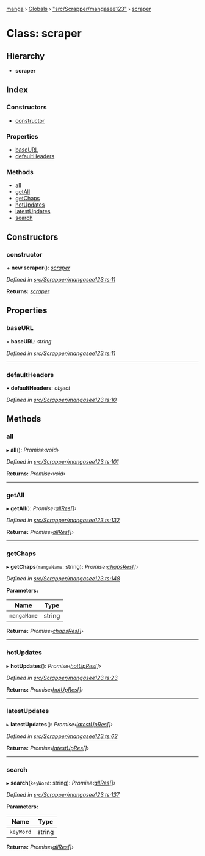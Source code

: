 [manga](../README.md) › [Globals](../globals.md) › ["src/Scrapper/mangasee123"](../modules/_src_scrapper_mangasee123_.md) › [scraper](_src_scrapper_mangasee123_.scraper.md)

# Class: scraper

## Hierarchy

* **scraper**

## Index

### Constructors

* [constructor](_src_scrapper_mangasee123_.scraper.md#constructor)

### Properties

* [baseURL](_src_scrapper_mangasee123_.scraper.md#baseurl)
* [defaultHeaders](_src_scrapper_mangasee123_.scraper.md#defaultheaders)

### Methods

* [all](_src_scrapper_mangasee123_.scraper.md#all)
* [getAll](_src_scrapper_mangasee123_.scraper.md#getall)
* [getChaps](_src_scrapper_mangasee123_.scraper.md#getchaps)
* [hotUpdates](_src_scrapper_mangasee123_.scraper.md#hotupdates)
* [latestUpdates](_src_scrapper_mangasee123_.scraper.md#latestupdates)
* [search](_src_scrapper_mangasee123_.scraper.md#search)

## Constructors

###  constructor

\+ **new scraper**(): *[scraper](_src_scrapper_mangasee123_.scraper.md)*

*Defined in [src/Scrapper/mangasee123.ts:11](https://github.com/tushar1210/manga-node/blob/a605026/src/Scrapper/mangasee123.ts#L11)*

**Returns:** *[scraper](_src_scrapper_mangasee123_.scraper.md)*

## Properties

###  baseURL

• **baseURL**: *string*

*Defined in [src/Scrapper/mangasee123.ts:11](https://github.com/tushar1210/manga-node/blob/a605026/src/Scrapper/mangasee123.ts#L11)*

___

###  defaultHeaders

• **defaultHeaders**: *object*

*Defined in [src/Scrapper/mangasee123.ts:10](https://github.com/tushar1210/manga-node/blob/a605026/src/Scrapper/mangasee123.ts#L10)*

## Methods

###  all

▸ **all**(): *Promise‹void›*

*Defined in [src/Scrapper/mangasee123.ts:101](https://github.com/tushar1210/manga-node/blob/a605026/src/Scrapper/mangasee123.ts#L101)*

**Returns:** *Promise‹void›*

___

###  getAll

▸ **getAll**(): *Promise‹[allRes](../interfaces/_src_interfaces_openmanga_responses_mangasee_.allres.md)[]›*

*Defined in [src/Scrapper/mangasee123.ts:132](https://github.com/tushar1210/manga-node/blob/a605026/src/Scrapper/mangasee123.ts#L132)*

**Returns:** *Promise‹[allRes](../interfaces/_src_interfaces_openmanga_responses_mangasee_.allres.md)[]›*

___

###  getChaps

▸ **getChaps**(`mangaName`: string): *Promise‹[chapsRes](../interfaces/_src_interfaces_openmanga_responses_mangasee_.chapsres.md)[]›*

*Defined in [src/Scrapper/mangasee123.ts:148](https://github.com/tushar1210/manga-node/blob/a605026/src/Scrapper/mangasee123.ts#L148)*

**Parameters:**

Name | Type |
------ | ------ |
`mangaName` | string |

**Returns:** *Promise‹[chapsRes](../interfaces/_src_interfaces_openmanga_responses_mangasee_.chapsres.md)[]›*

___

###  hotUpdates

▸ **hotUpdates**(): *Promise‹[hotUpRes](../interfaces/_src_interfaces_openmanga_responses_mangasee_.hotupres.md)[]›*

*Defined in [src/Scrapper/mangasee123.ts:23](https://github.com/tushar1210/manga-node/blob/a605026/src/Scrapper/mangasee123.ts#L23)*

**Returns:** *Promise‹[hotUpRes](../interfaces/_src_interfaces_openmanga_responses_mangasee_.hotupres.md)[]›*

___

###  latestUpdates

▸ **latestUpdates**(): *Promise‹[latestUpRes](../interfaces/_src_interfaces_openmanga_responses_mangasee_.latestupres.md)[]›*

*Defined in [src/Scrapper/mangasee123.ts:62](https://github.com/tushar1210/manga-node/blob/a605026/src/Scrapper/mangasee123.ts#L62)*

**Returns:** *Promise‹[latestUpRes](../interfaces/_src_interfaces_openmanga_responses_mangasee_.latestupres.md)[]›*

___

###  search

▸ **search**(`keyWord`: string): *Promise‹[allRes](../interfaces/_src_interfaces_openmanga_responses_mangasee_.allres.md)[]›*

*Defined in [src/Scrapper/mangasee123.ts:137](https://github.com/tushar1210/manga-node/blob/a605026/src/Scrapper/mangasee123.ts#L137)*

**Parameters:**

Name | Type |
------ | ------ |
`keyWord` | string |

**Returns:** *Promise‹[allRes](../interfaces/_src_interfaces_openmanga_responses_mangasee_.allres.md)[]›*
